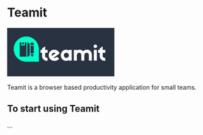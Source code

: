 # Teamit

<img src="https://github.com/kevinbrennanio/teamit/blob/main/misc/teamitLogo.png?raw=true" width="250px">

Teamit is a browser based productivity application for small teams.

## To start using Teamit

...
